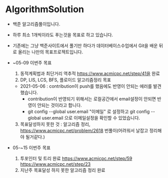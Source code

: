 # AlgorithmSolution
- 백준 알고리즘풀이입니다.
- 하루 최소 1개씩이라도 푸는것을 목표로 하고 있습니다.
- 기존에는 그냥 백준사이트에서 풀기만 하다가 데이터베이스수업에서 Git을 배운 뒤로 올리는 나만의 목표프로젝트입니다.


- ~05-09 이번주 목표
  1. 동적계획법과 최단거리 역추적 https://www.acmicpc.net/step/41을 완료
  2. DP, LIS, LCS, BFS, 플로이드 알고리즘정리 목표
  - 2021-05-06 : contribution이 push를 했음에도 반영이 안되는 에러를 발견했습니다.
    - contribution이 반영되기 위해서는 로컬공간에서 email설정이 안되면 반영이 안되는 것이라고 합니다.
    - git config --global user.email "이메일" 로 설정하고 git config --global user.email 으로 이메일설정을 확인할 수 있었습니다.
  3. 목표달성하지 못한 것 : 알고리즘 정리, https://www.acmicpc.net/problem/2618 번풀이(어려워서 날잡고 정리해야 될거같다.)

- 05-~15 이번주 목표
  1. 투포인터 및 트리 완료 https://www.acmicpc.net/step/59 https://www.acmicpc.net/step/23
  2. 지난주 목표달성 하지 못한 알고리즘 정리 완료